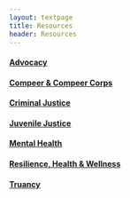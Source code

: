 ```yaml
---
layout: textpage
title: Resources
header: Resources
---
```


#### <a href= "/resources/advocacy.html">Advocacy</a>

#### <a href = "/resources/compeer-&-compeer-corps.html">Compeer & Compeer Corps</a>

#### <a href="/resources/criminal-justice.html">Criminal Justice</a>

#### <a href= "/resources/juvenile-justice.html">Juvenile Justice</a>

#### <a href = "/resources/mental-health.html">Mental Health</a>

#### <a href= "/resources/resilience-health-&-wellness.html">Resilience, Health & Wellness </a>

#### <a href= "/resources/truancy.html">Truancy</a>









